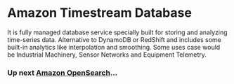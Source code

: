 # Amazon Timestream Database

It is fully managed database service specially built for storing and analyzing time-series data. Alternative to DynamoDB or RedShift and includes some built-in analytics like interpolation and smoothing. Some uses case would be Industrial Machinery, Sensor Networks and Equipment Telemetry.

### Up next [Amazon OpenSearch](../amazon-opensearch/)...